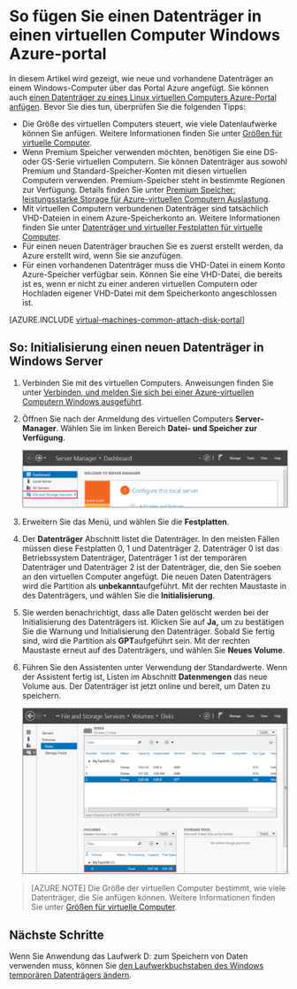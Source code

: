 <properties
    pageTitle="Fügen Sie einen Datenträger in einen Windows-virtuellen | Microsoft Azure"
    description="Informationen zum neuen oder vorhandenen Daten Datenträger eines Windows virtuellen Computers im Bereitstellungsmodell Ressourcenmanager mit Azure-Portal installieren."
    services="virtual-machines-windows"
    documentationCenter=""
    authors="cynthn"
    manager="timlt"
    editor=""
    tags="azure-resource-manager"/>

<tags
    ms.service="virtual-machines-windows"
    ms.workload="infrastructure-services"
    ms.tgt_pltfrm="vm-windows"
    ms.devlang="na"
    ms.topic="article"
    ms.date="09/27/2016"
    ms.author="cynthn"/>

# <a name="how-to-attach-a-data-disk-to-a-windows-vm-in-the-azure-portal"></a>So fügen Sie einen Datenträger in einen virtuellen Computer Windows Azure-portal

In diesem Artikel wird gezeigt, wie neue und vorhandene Datenträger an einem Windows-Computer über das Portal Azure angefügt. Sie können auch [einen Datenträger zu eines Linux virtuellen Computers Azure-Portal anfügen](virtual-machines-linux-attach-disk-portal.md). Bevor Sie dies tun, überprüfen Sie die folgenden Tipps:

- Die Größe des virtuellen Computers steuert, wie viele Datenlaufwerke können Sie anfügen. Weitere Informationen finden Sie unter [Größen für virtuelle Computer](virtual-machines-windows-sizes.md).
- Wenn Premium Speicher verwenden möchten, benötigen Sie eine DS- oder GS-Serie virtuellen Computern. Sie können Datenträger aus sowohl Premium und Standard-Speicher-Konten mit diesen virtuellen Computern verwenden. Premium-Speicher steht in bestimmte Regionen zur Verfügung. Details finden Sie unter [Premium Speicher: leistungsstarke Storage für Azure-virtuellen Computern Auslastung](../storage/storage-premium-storage.md).
- Mit virtuellen Computern verbundenen Datenträger sind tatsächlich VHD-Dateien in einem Azure-Speicherkonto an. Weitere Informationen finden Sie unter [Datenträger und virtueller Festplatten für virtuelle Computer](virtual-machines-windows-about-disks-vhds.md).
- Für einen neuen Datenträger brauchen Sie es zuerst erstellt werden, da Azure erstellt wird, wenn Sie sie anzufügen.
- Für einen vorhandenen Datenträger muss die VHD-Datei in einem Konto Azure-Speicher verfügbar sein. Können Sie eine VHD-Datei, die bereits ist es, wenn er nicht zu einer anderen virtuellen Computern oder Hochladen eigener VHD-Datei mit dem Speicherkonto angeschlossen ist.

[AZURE.INCLUDE [virtual-machines-common-attach-disk-portal](../../includes/virtual-machines-common-attach-disk-portal.md)]

## <a name="a-idinitializeinwsahow-to-initialize-a-new-data-disk-in-windows-server"></a><a id="initializeinWS"></a>So: Initialisierung einen neuen Datenträger in Windows Server

1. Verbinden Sie mit des virtuellen Computers. Anweisungen finden Sie unter [Verbinden, und melden Sie sich bei einer Azure-virtuellen Computern Windows ausgeführt](virtual-machines-windows-connect-logon.md).

2. Öffnen Sie nach der Anmeldung des virtuellen Computers **Server-Manager**. Wählen Sie im linken Bereich **Datei- und Speicher zur Verfügung**.

    ![Öffnen des Server-Managers](./media/virtual-machines-windows-classic-attach-disk/fileandstorageservices.png)

3. Erweitern Sie das Menü, und wählen Sie die **Festplatten**.

4. Der **Datenträger** Abschnitt listet die Datenträger. In den meisten Fällen müssen diese Festplatten 0, 1 und Datenträger 2. Datenträger 0 ist das Betriebssystem Datenträger, Datenträger 1 ist der temporären Datenträger und Datenträger 2 ist der Datenträger, die, den Sie soeben an den virtuellen Computer angefügt. Die neuen Daten Datenträgers wird die Partition als **unbekannt**aufgeführt. Mit der rechten Maustaste in des Datenträgers, und wählen Sie die **Initialisierung**.

5.  Sie werden benachrichtigt, dass alle Daten gelöscht werden bei der Initialisierung des Datenträgers ist. Klicken Sie auf **Ja,** um zu bestätigen Sie die Warnung und Initialisierung den Datenträger. Sobald Sie fertig sind, wird die Partition als **GPT**aufgeführt sein. Mit der rechten Maustaste erneut auf des Datenträgers, und wählen Sie **Neues Volume**.

6.  Führen Sie den Assistenten unter Verwendung der Standardwerte. Wenn der Assistent fertig ist, Listen im Abschnitt **Datenmengen** das neue Volume aus. Der Datenträger ist jetzt online und bereit, um Daten zu speichern.


    ![Volumen-Initialisierung erfolgreich](./media/virtual-machines-windows-classic-attach-disk/newvolumecreated.png)

> [AZURE.NOTE] Die Größe der virtuellen Computer bestimmt, wie viele Datenträger, die Sie anfügen können. Weitere Informationen finden Sie unter [Größen für virtuelle Computer](virtual-machines-linux-sizes.md).


## <a name="next-steps"></a>Nächste Schritte

Wenn Sie Anwendung das Laufwerk D: zum Speichern von Daten verwenden muss, können Sie [den Laufwerkbuchstaben des Windows temporären Datenträgers ändern](virtual-machines-windows-classic-change-drive-letter.md).